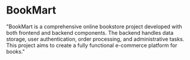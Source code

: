 # BookMart
  "BookMart is a comprehensive online bookstore project developed with both frontend and backend components. The backend handles data storage, user authentication, order processing, and administrative tasks. This project aims to create a fully functional e-commerce platform for books."
